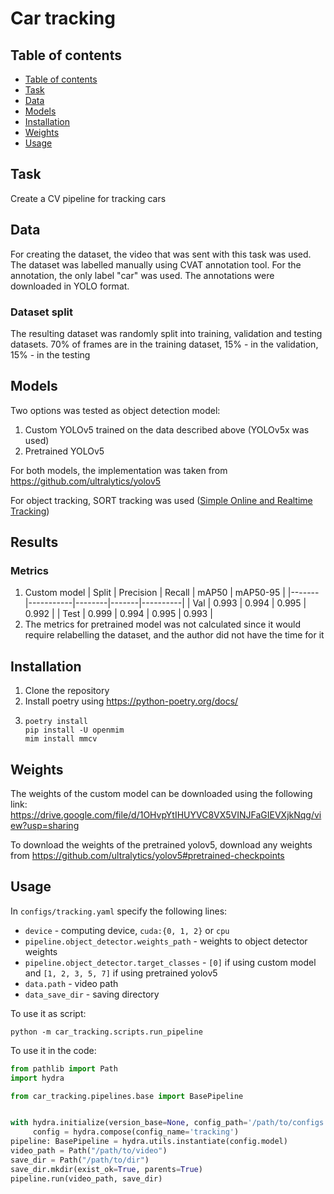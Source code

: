 # Car tracking

## Table of contents
- [Table of contents](#table-of-contents)
- [Task](#task)
- [Data](#data)
- [Models](#models)
- [Installation](#installation)
- [Weights](#weights)
- [Usage](#usage)

## Task
Create a CV pipeline for tracking cars

## Data
For creating the dataset, the video that was sent with this task was used. The dataset was labelled manually using CVAT annotation tool. For the annotation, the only label "car" was used. The annotations were downloaded in YOLO format.

### Dataset split
The resulting dataset was randomly split into training, validation and testing datasets. 70% of frames are in the training dataset, 15% - in the validation, 15% - in the testing

## Models
Two options was tested as object detection model:

1. Custom YOLOv5 trained on the data described above (YOLOv5x was used)
2. Pretrained YOLOv5 

For both models, the implementation was taken from https://github.com/ultralytics/yolov5

For object tracking, SORT tracking was used ([Simple Online and Realtime Tracking](https://arxiv.org/abs/1602.00763))

## Results
### Metrics
1. Custom model
   | Split | Precision | Recall | mAP50 | mAP50-95 |
   |-------|-----------|--------|-------|----------|
   | Val   | 0.993     | 0.994  | 0.995 | 0.992    |
   | Test  | 0.999     | 0.994  | 0.995 | 0.993    |
2. The metrics for pretrained model was not calculated since it would require relabelling the dataset, and the author did not have the time for it

## Installation
1. Clone the repository
2. Install poetry using https://python-poetry.org/docs/
3. ```
   poetry install
   pip install -U openmim
   mim install mmcv
   ```

## Weights
The weights of the custom model can be downloaded using the following link: https://drive.google.com/file/d/1OHvpYtIHUYVC8VX5VINJFaGIEVXjkNqg/view?usp=sharing

To download the weights of the pretrained yolov5, download any weights from https://github.com/ultralytics/yolov5#pretrained-checkpoints

## Usage
In ```configs/tracking.yaml``` specify the following lines:
* ```device``` - computing device, ```cuda:{0, 1, 2}``` or ```cpu```
* ```pipeline.object_detector.weights_path``` - weights to object detector weights
* ```pipeline.object_detector.target_classes``` - ```[0]``` if using custom model and ```[1, 2, 3, 5, 7]``` if using pretrained yolov5
* ```data.path``` - video path
* ```data_save_dir``` - saving directory

To use it as script:

```python -m car_tracking.scripts.run_pipeline```

To use it in the code:
```python
from pathlib import Path
import hydra

from car_tracking.pipelines.base import BasePipeline


with hydra.initialize(version_base=None, config_path='/path/to/configs'):
     config = hydra.compose(config_name='tracking')
pipeline: BasePipeline = hydra.utils.instantiate(config.model)
video_path = Path("/path/to/video")
save_dir = Path("/path/to/dir")
save_dir.mkdir(exist_ok=True, parents=True)
pipeline.run(video_path, save_dir)
```